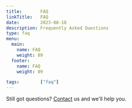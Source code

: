 ```yaml
---
title:       FAQ
linkTitle:   FAQ
date:        2023-08-18
description: Frequently Asked Questions
type: faq
menu:
  main:
    name: FAQ
    weight: 09
  footer:
    name: FAQ
    weight: 09

tags:        ["faq"]
---
```


<div class="ui horizontal center aligned message">
<p>Still got questions? <a href="/contact">Contact</a> us and we'll help you.</p>
</div>
